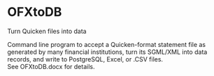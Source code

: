 # OFXtoDB
 Turn Quicken files into data
  <p>Command line program to accept a Quicken-format statement file as generated by many financial institutions, turn its SGML/XML into data records, and write to PostgreSQL, Excel, or .CSV files.
  <br>See OFXtoDB.docx for details.
